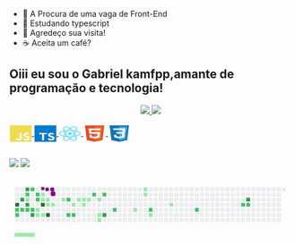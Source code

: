 - 👋 A Procura de uma vaga de Front-End 
- 👀 Estudando typescript
- 🌱 Agredeço sua visita!
- ☕ Aceita um café? 
## Oiii eu sou o Gabriel kamfpp,amante de  programação e tecnologia!
<div align="center">
  <a href="https://github.com/Gabrielkamfpp">
  <img height="180em" src="https://github-readme-stats.vercel.app/api?username=gabrielkamfpp&show_icons=true&theme=dracula&include_all_commits=false&count_private=false"/>
  <img height="180em" src="https://github-readme-stats.vercel.app/api/top-langs/?username=gabrielkamfpp&layout=compact&langs_count=7&theme=dracula"/>
</div>
<div style="display: inline_block"><br>
  <img align="center" alt="gabi-Js" height="30" width="40" src="https://raw.githubusercontent.com/devicons/devicon/master/icons/javascript/javascript-plain.svg">
  <img align="center" alt="gabi-Ts" height="30" width="40" src="https://raw.githubusercontent.com/devicons/devicon/master/icons/typescript/typescript-plain.svg">
  <img align="center" alt="gabi-React" height="30" width="40" src="https://raw.githubusercontent.com/devicons/devicon/master/icons/react/react-original.svg">
  <img align="center" alt="gabi-HTML" height="30" width="40" src="https://raw.githubusercontent.com/devicons/devicon/master/icons/html5/html5-original.svg">
  <img align="center" alt="gabi-CSS" height="30" width="40" src="https://raw.githubusercontent.com/devicons/devicon/master/icons/css3/css3-original.svg">
 
</div>
  
  ##
 
<div> 
  
  <a href = "mailto:gkamfpp@gmail.com"><img src="https://img.shields.io/badge/-Gmail-%23333?style=for-the-badge&logo=gmail&logoColor=white" target="_blank"></a>
  <a href="https://www.linkedin.com/in/gabriel-ferreira-007ab81ba/" target="_blank"><img src="https://img.shields.io/badge/-LinkedIn-%230077B5?style=for-the-badge&logo=linkedin&logoColor=white" target="_blank"></a>
  
 
 <svg viewBox="-16 -32 880 192" width="880" height="192" xmlns="http://www.w3.org/2000/svg"><desc>Generated with https://github.com/Platane/snk</desc><style>@keyframes c0{1.06%{fill:var(--c1)}1.08%,to{fill:var(--ce)}}@keyframes c1{92.52%{fill:var(--c4)}92.54%,to{fill:var(--ce)}}@keyframes c2{50.17%{fill:var(--c2)}50.19%,to{fill:var(--ce)}}@keyframes c3{50.52%{fill:var(--c2)}50.54%,to{fill:var(--ce)}}@keyframes c4{89.67%{fill:var(--c3)}89.69%,to{fill:var(--ce)}}@keyframes c5{49.81%{fill:var(--c2)}49.83%,to{fill:var(--ce)}}@keyframes c6{90.74%{fill:var(--c3)}90.76%,to{fill:var(--ce)}}@keyframes c7{44.83%{fill:var(--c2)}44.85%,to{fill:var(--ce)}}@keyframes c8{44.47%{fill:var(--c1)}44.49%,to{fill:var(--ce)}}@keyframes c9{88.96%{fill:var(--c3)}88.98%,to{fill:var(--ce)}}@keyframes ca{49.46%{fill:var(--c2)}49.48%,to{fill:var(--ce)}}@keyframes cb{46.97%{fill:var(--c2)}46.99%,to{fill:var(--ce)}}@keyframes cc{49.1%{fill:var(--c2)}49.12%,to{fill:var(--ce)}}@keyframes cd{87.89%{fill:var(--c3)}87.91%,to{fill:var(--ce)}}@keyframes ce{45.54%{fill:var(--c2)}45.56%,to{fill:var(--ce)}}@keyframes cf{45.9%{fill:var(--c2)}45.92%,to{fill:var(--ce)}}@keyframes cg{19.56%{fill:var(--c1)}19.58%,to{fill:var(--ce)}}@keyframes ch{19.92%{fill:var(--c1)}19.94%,to{fill:var(--ce)}}@keyframes ci{4.97%{fill:var(--c1)}4.99%,to{fill:var(--ce)}}@keyframes cj{6.75%{fill:var(--c1)}6.77%,to{fill:var(--ce)}}@keyframes ck{7.11%{fill:var(--c1)}7.13%,to{fill:var(--ce)}}@keyframes cl{94.3%{fill:var(--c4)}94.32%,to{fill:var(--ce)}}@keyframes cm{20.27%{fill:var(--c1)}20.29%,to{fill:var(--ce)}}@keyframes cn{5.33%{fill:var(--c1)}5.35%,to{fill:var(--ce)}}@keyframes co{7.46%{fill:var(--c1)}7.48%,to{fill:var(--ce)}}@keyframes cp{7.82%{fill:var(--c1)}7.84%,to{fill:var(--ce)}}@keyframes cq{95.36%{fill:var(--c4)}95.38%,to{fill:var(--ce)}}@keyframes cr{5.68%{fill:var(--c1)}5.7%,to{fill:var(--ce)}}@keyframes cs{8.18%{fill:var(--c1)}8.2%,to{fill:var(--ce)}}@keyframes ct{9.24%{fill:var(--c1)}9.26%,to{fill:var(--ce)}}@keyframes cu{56.57%{fill:var(--c2)}56.59%,to{fill:var(--ce)}}@keyframes cv{54.79%{fill:var(--c2)}54.81%,to{fill:var(--ce)}}@keyframes cw{16.72%{fill:var(--c1)}16.74%,to{fill:var(--ce)}}@keyframes cx{55.15%{fill:var(--c2)}55.17%,to{fill:var(--ce)}}@keyframes cy{11.02%{fill:var(--c1)}11.04%,to{fill:var(--ce)}}@keyframes cz{11.38%{fill:var(--c1)}11.4%,to{fill:var(--ce)}}@keyframes c10{16%{fill:var(--c1)}16.02%,to{fill:var(--ce)}}@keyframes c11{11.73%{fill:var(--c1)}11.75%,to{fill:var(--ce)}}@keyframes c12{58.71%{fill:var(--c2)}58.73%,to{fill:var(--ce)}}@keyframes c13{12.45%{fill:var(--c1)}12.47%,to{fill:var(--ce)}}@keyframes c14{13.51%{fill:var(--c1)}13.53%,to{fill:var(--ce)}}@keyframes c15{13.87%{fill:var(--c1)}13.89%,to{fill:var(--ce)}}@keyframes c16{59.42%{fill:var(--c2)}59.44%,to{fill:var(--ce)}}@keyframes c17{82.2%{fill:var(--c3)}82.22%,to{fill:var(--ce)}}@keyframes c18{61.2%{fill:var(--c2)}61.22%,to{fill:var(--ce)}}@keyframes c19{27.75%{fill:var(--c1)}27.77%,to{fill:var(--ce)}}@keyframes c1a{34.15%{fill:var(--c1)}34.17%,to{fill:var(--ce)}}@keyframes c1b{33.8%{fill:var(--c1)}33.82%,to{fill:var(--ce)}}@keyframes c1c{63.69%{fill:var(--c2)}63.71%,to{fill:var(--ce)}}@keyframes c1d{29.17%{fill:var(--c1)}29.19%,to{fill:var(--ce)}}@keyframes c1e{31.31%{fill:var(--c1)}31.33%,to{fill:var(--ce)}}@keyframes c1f{66.89%{fill:var(--c2)}66.91%,to{fill:var(--ce)}}@keyframes c1g{70.45%{fill:var(--c2)}70.47%,to{fill:var(--ce)}}@keyframes c1h{71.16%{fill:var(--c3)}71.18%,to{fill:var(--ce)}}@keyframes c1i{70.81%{fill:var(--c2)}70.83%,to{fill:var(--ce)}}@keyframes u0{1.06%{transform:scale(0,1)}1.08%,4.97%{transform:scale(.04,1)}4.99%,5.33%{transform:scale(.07,1)}5.35%,5.68%{transform:scale(.11,1)}5.7%,6.75%{transform:scale(.15,1)}6.77%,7.11%{transform:scale(.19,1)}7.13%,7.46%{transform:scale(.22,1)}7.48%,7.82%{transform:scale(.26,1)}7.84%,8.18%{transform:scale(.3,1)}8.2%,9.24%{transform:scale(.33,1)}11.02%,9.26%{transform:scale(.37,1)}11.04%,11.38%{transform:scale(.41,1)}11.4%,11.73%{transform:scale(.44,1)}11.75%,12.45%{transform:scale(.48,1)}12.47%,13.51%{transform:scale(.52,1)}13.53%,13.87%{transform:scale(.56,1)}13.89%,16%{transform:scale(.59,1)}16.02%,16.72%{transform:scale(.63,1)}16.74%,19.56%{transform:scale(.67,1)}19.58%,19.92%{transform:scale(.7,1)}19.94%,20.27%{transform:scale(.74,1)}20.29%,27.75%{transform:scale(.78,1)}27.77%,29.17%{transform:scale(.81,1)}29.19%,31.31%{transform:scale(.85,1)}31.33%,33.8%{transform:scale(.89,1)}33.82%,34.15%{transform:scale(.93,1)}34.17%,44.47%{transform:scale(.96,1)}44.49%,to{transform:scale(1,1)}}@keyframes u1{44.83%{transform:scale(0,1)}44.85%,45.54%{transform:scale(.05,1)}45.56%,45.9%{transform:scale(.11,1)}45.92%,46.97%{transform:scale(.16,1)}46.99%,49.1%{transform:scale(.21,1)}49.12%,49.46%{transform:scale(.26,1)}49.48%,49.81%{transform:scale(.32,1)}49.83%,50.17%{transform:scale(.37,1)}50.19%,50.52%{transform:scale(.42,1)}50.54%,54.79%{transform:scale(.47,1)}54.81%,55.15%{transform:scale(.53,1)}55.17%,56.57%{transform:scale(.58,1)}56.59%,58.71%{transform:scale(.63,1)}58.73%,59.42%{transform:scale(.68,1)}59.44%,61.2%{transform:scale(.74,1)}61.22%,63.69%{transform:scale(.79,1)}63.71%,66.89%{transform:scale(.84,1)}66.91%,70.45%{transform:scale(.89,1)}70.47%,70.81%{transform:scale(.95,1)}70.83%,to{transform:scale(1,1)}}@keyframes u2{71.16%{transform:scale(0,1)}71.18%,82.2%{transform:scale(.17,1)}82.22%,87.89%{transform:scale(.33,1)}87.91%,88.96%{transform:scale(.5,1)}88.98%,89.67%{transform:scale(.67,1)}89.69%,90.74%{transform:scale(.83,1)}90.76%,to{transform:scale(1,1)}}@keyframes u3{92.52%{transform:scale(0,1)}92.54%,94.3%{transform:scale(.33,1)}94.32%,95.36%{transform:scale(.67,1)}95.38%,to{transform:scale(1,1)}}@keyframes s0{0%,99.64%{transform:translate(0,-16px)}1.07%{transform:translate(0,32px)}1.42%{transform:translate(-16px,32px)}1.78%{transform:translate(-16px,16px)}2.49%,90.04%{transform:translate(16px,16px)}3.2%{transform:translate(16px,-16px)}4.63%{transform:translate(80px,-16px)}4.98%{transform:translate(80px,0)}5.69%{transform:translate(112px,0)}6.05%{transform:translate(112px,16px)}6.76%,97.15%{transform:translate(80px,16px)}7.12%{transform:translate(80px,32px)}7.47%{transform:translate(96px,32px)}18.51%,7.83%,94.66%{transform:translate(96px,48px)}8.9%{transform:translate(144px,48px)}9.61%{transform:translate(144px,16px)}10.68%{transform:translate(192px,16px)}11.03%{transform:translate(192px,32px)}12.46%{transform:translate(256px,32px)}13.88%{transform:translate(256px,96px)}14.23%{transform:translate(240px,96px)}15.3%{transform:translate(240px,48px)}18.86%{transform:translate(96px,64px)}19.57%,43.06%{transform:translate(64px,64px)}19.93%{transform:translate(64px,80px)}20.28%,95.73%{transform:translate(80px,80px)}20.64%{transform:translate(80px,64px)}25.27%,38.08%{transform:translate(288px,64px)}25.62%,37.72%{transform:translate(288px,48px)}27.4%{transform:translate(368px,48px)}27.76%{transform:translate(368px,64px)}28.47%{transform:translate(400px,64px)}28.83%{transform:translate(400px,80px)}30.6%{transform:translate(480px,80px)}32.03%{transform:translate(480px,16px)}33.81%{transform:translate(400px,16px)}34.16%{transform:translate(400px,0)}34.52%{transform:translate(384px,0)}35.23%{transform:translate(384px,32px)}37.01%{transform:translate(304px,32px)}37.37%{transform:translate(304px,48px)}43.42%{transform:translate(64px,48px)}43.77%{transform:translate(48px,48px)}44.13%,46.26%{transform:translate(48px,32px)}44.48%,89.32%{transform:translate(32px,32px)}44.84%,90.39%{transform:translate(32px,16px)}45.55%,47.69%,97.51%{transform:translate(64px,16px)}45.91%{transform:translate(64px,32px)}46.98%{transform:translate(48px,0)}47.33%{transform:translate(64px,0)}48.04%{transform:translate(48px,16px)}49.11%,87.54%{transform:translate(48px,64px)}50.18%{transform:translate(0,64px)}50.53%{transform:translate(0,80px)}51.25%,88.26%{transform:translate(32px,80px)}51.6%{transform:translate(32px,64px)}54.45%{transform:translate(160px,64px)}54.8%{transform:translate(160px,80px)}55.16%{transform:translate(176px,80px)}56.23%{transform:translate(176px,32px)}56.58%{transform:translate(160px,32px)}56.94%{transform:translate(160px,16px)}60.14%{transform:translate(304px,16px)}61.21%{transform:translate(304px,64px)}70.11%{transform:translate(704px,64px)}70.46%{transform:translate(704px,48px)}70.82%{transform:translate(720px,48px)}71.17%{transform:translate(720px,32px)}81.14%{transform:translate(272px,32px)}82.21%{transform:translate(272px,80px)}82.56%{transform:translate(256px,80px)}82.92%{transform:translate(256px,64px)}87.9%{transform:translate(48px,80px)}89.68%{transform:translate(16px,32px)}90.75%{transform:translate(32px,0)}91.46%{transform:translate(0,0)}92.53%{transform:translate(0,48px)}95.37%{transform:translate(96px,80px)}98.22%{transform:translate(64px,-16px)}}@keyframes s1{0%,3.56%,99.64%{transform:translate(16px,-16px)}.36%{transform:translate(0,-16px)}1.42%{transform:translate(0,32px)}1.78%{transform:translate(-16px,32px)}2.14%{transform:translate(-16px,16px)}2.85%,90.39%{transform:translate(16px,16px)}4.98%{transform:translate(80px,-16px)}5.34%{transform:translate(80px,0)}6.05%{transform:translate(112px,0)}6.41%{transform:translate(112px,16px)}7.12%,97.51%{transform:translate(80px,16px)}7.47%{transform:translate(80px,32px)}7.83%{transform:translate(96px,32px)}18.86%,8.19%,95.02%{transform:translate(96px,48px)}9.25%{transform:translate(144px,48px)}9.96%{transform:translate(144px,16px)}11.03%{transform:translate(192px,16px)}11.39%{transform:translate(192px,32px)}12.81%{transform:translate(256px,32px)}14.23%{transform:translate(256px,96px)}14.59%{transform:translate(240px,96px)}15.66%{transform:translate(240px,48px)}19.22%{transform:translate(96px,64px)}19.93%,43.42%{transform:translate(64px,64px)}20.28%{transform:translate(64px,80px)}20.64%,96.09%{transform:translate(80px,80px)}21%{transform:translate(80px,64px)}25.62%,38.43%{transform:translate(288px,64px)}25.98%,38.08%{transform:translate(288px,48px)}27.76%{transform:translate(368px,48px)}28.11%{transform:translate(368px,64px)}28.83%{transform:translate(400px,64px)}29.18%{transform:translate(400px,80px)}30.96%{transform:translate(480px,80px)}32.38%{transform:translate(480px,16px)}34.16%{transform:translate(400px,16px)}34.52%{transform:translate(400px,0)}34.88%{transform:translate(384px,0)}35.59%{transform:translate(384px,32px)}37.37%{transform:translate(304px,32px)}37.72%{transform:translate(304px,48px)}43.77%{transform:translate(64px,48px)}44.13%{transform:translate(48px,48px)}44.48%,46.62%{transform:translate(48px,32px)}44.84%,89.68%{transform:translate(32px,32px)}45.2%,90.75%{transform:translate(32px,16px)}45.91%,48.04%,97.86%{transform:translate(64px,16px)}46.26%{transform:translate(64px,32px)}47.33%{transform:translate(48px,0)}47.69%{transform:translate(64px,0)}48.4%{transform:translate(48px,16px)}49.47%,87.9%{transform:translate(48px,64px)}50.53%{transform:translate(0,64px)}50.89%{transform:translate(0,80px)}51.6%,88.61%{transform:translate(32px,80px)}51.96%{transform:translate(32px,64px)}54.8%{transform:translate(160px,64px)}55.16%{transform:translate(160px,80px)}55.52%{transform:translate(176px,80px)}56.58%{transform:translate(176px,32px)}56.94%{transform:translate(160px,32px)}57.3%{transform:translate(160px,16px)}60.5%{transform:translate(304px,16px)}61.57%{transform:translate(304px,64px)}70.46%{transform:translate(704px,64px)}70.82%{transform:translate(704px,48px)}71.17%{transform:translate(720px,48px)}71.53%{transform:translate(720px,32px)}81.49%{transform:translate(272px,32px)}82.56%{transform:translate(272px,80px)}82.92%{transform:translate(256px,80px)}83.27%{transform:translate(256px,64px)}88.26%{transform:translate(48px,80px)}90.04%{transform:translate(16px,32px)}91.1%{transform:translate(32px,0)}91.81%{transform:translate(0,0)}92.88%{transform:translate(0,48px)}95.73%{transform:translate(96px,80px)}98.58%{transform:translate(64px,-16px)}}@keyframes s2{0%,99.64%{transform:translate(32px,-16px)}.71%{transform:translate(0,-16px)}1.78%{transform:translate(0,32px)}2.14%{transform:translate(-16px,32px)}2.49%{transform:translate(-16px,16px)}3.2%,90.75%{transform:translate(16px,16px)}3.91%{transform:translate(16px,-16px)}5.34%{transform:translate(80px,-16px)}5.69%{transform:translate(80px,0)}6.41%{transform:translate(112px,0)}6.76%{transform:translate(112px,16px)}7.47%,97.86%{transform:translate(80px,16px)}7.83%{transform:translate(80px,32px)}8.19%{transform:translate(96px,32px)}19.22%,8.54%,95.37%{transform:translate(96px,48px)}9.61%{transform:translate(144px,48px)}10.32%{transform:translate(144px,16px)}11.39%{transform:translate(192px,16px)}11.74%{transform:translate(192px,32px)}13.17%{transform:translate(256px,32px)}14.59%{transform:translate(256px,96px)}14.95%{transform:translate(240px,96px)}16.01%{transform:translate(240px,48px)}19.57%{transform:translate(96px,64px)}20.28%,43.77%{transform:translate(64px,64px)}20.64%{transform:translate(64px,80px)}21%,96.44%{transform:translate(80px,80px)}21.35%{transform:translate(80px,64px)}25.98%,38.79%{transform:translate(288px,64px)}26.33%,38.43%{transform:translate(288px,48px)}28.11%{transform:translate(368px,48px)}28.47%{transform:translate(368px,64px)}29.18%{transform:translate(400px,64px)}29.54%{transform:translate(400px,80px)}31.32%{transform:translate(480px,80px)}32.74%{transform:translate(480px,16px)}34.52%{transform:translate(400px,16px)}34.88%{transform:translate(400px,0)}35.23%{transform:translate(384px,0)}35.94%{transform:translate(384px,32px)}37.72%{transform:translate(304px,32px)}38.08%{transform:translate(304px,48px)}44.13%{transform:translate(64px,48px)}44.48%{transform:translate(48px,48px)}44.84%,46.98%{transform:translate(48px,32px)}45.2%,90.04%{transform:translate(32px,32px)}45.55%,91.1%{transform:translate(32px,16px)}46.26%,48.4%,98.22%{transform:translate(64px,16px)}46.62%{transform:translate(64px,32px)}47.69%{transform:translate(48px,0)}48.04%{transform:translate(64px,0)}48.75%{transform:translate(48px,16px)}49.82%,88.26%{transform:translate(48px,64px)}50.89%{transform:translate(0,64px)}51.25%{transform:translate(0,80px)}51.96%,88.97%{transform:translate(32px,80px)}52.31%{transform:translate(32px,64px)}55.16%{transform:translate(160px,64px)}55.52%{transform:translate(160px,80px)}55.87%{transform:translate(176px,80px)}56.94%{transform:translate(176px,32px)}57.3%{transform:translate(160px,32px)}57.65%{transform:translate(160px,16px)}60.85%{transform:translate(304px,16px)}61.92%{transform:translate(304px,64px)}70.82%{transform:translate(704px,64px)}71.17%{transform:translate(704px,48px)}71.53%{transform:translate(720px,48px)}71.89%{transform:translate(720px,32px)}81.85%{transform:translate(272px,32px)}82.92%{transform:translate(272px,80px)}83.27%{transform:translate(256px,80px)}83.63%{transform:translate(256px,64px)}88.61%{transform:translate(48px,80px)}90.39%{transform:translate(16px,32px)}91.46%{transform:translate(32px,0)}92.17%{transform:translate(0,0)}93.24%{transform:translate(0,48px)}96.09%{transform:translate(96px,80px)}98.93%{transform:translate(64px,-16px)}}@keyframes s3{0%,99.64%{transform:translate(48px,-16px)}1.07%{transform:translate(0,-16px)}2.14%{transform:translate(0,32px)}2.49%{transform:translate(-16px,32px)}2.85%{transform:translate(-16px,16px)}3.56%,91.1%{transform:translate(16px,16px)}4.27%{transform:translate(16px,-16px)}5.69%{transform:translate(80px,-16px)}6.05%{transform:translate(80px,0)}6.76%{transform:translate(112px,0)}7.12%{transform:translate(112px,16px)}7.83%,98.22%{transform:translate(80px,16px)}8.19%{transform:translate(80px,32px)}8.54%{transform:translate(96px,32px)}19.57%,8.9%,95.73%{transform:translate(96px,48px)}9.96%{transform:translate(144px,48px)}10.68%{transform:translate(144px,16px)}11.74%{transform:translate(192px,16px)}12.1%{transform:translate(192px,32px)}13.52%{transform:translate(256px,32px)}14.95%{transform:translate(256px,96px)}15.3%{transform:translate(240px,96px)}16.37%{transform:translate(240px,48px)}19.93%{transform:translate(96px,64px)}20.64%,44.13%{transform:translate(64px,64px)}21%{transform:translate(64px,80px)}21.35%,96.8%{transform:translate(80px,80px)}21.71%{transform:translate(80px,64px)}26.33%,39.15%{transform:translate(288px,64px)}26.69%,38.79%{transform:translate(288px,48px)}28.47%{transform:translate(368px,48px)}28.83%{transform:translate(368px,64px)}29.54%{transform:translate(400px,64px)}29.89%{transform:translate(400px,80px)}31.67%{transform:translate(480px,80px)}33.1%{transform:translate(480px,16px)}34.88%{transform:translate(400px,16px)}35.23%{transform:translate(400px,0)}35.59%{transform:translate(384px,0)}36.3%{transform:translate(384px,32px)}38.08%{transform:translate(304px,32px)}38.43%{transform:translate(304px,48px)}44.48%{transform:translate(64px,48px)}44.84%{transform:translate(48px,48px)}45.2%,47.33%{transform:translate(48px,32px)}45.55%,90.39%{transform:translate(32px,32px)}45.91%,91.46%{transform:translate(32px,16px)}46.62%,48.75%,98.58%{transform:translate(64px,16px)}46.98%{transform:translate(64px,32px)}48.04%{transform:translate(48px,0)}48.4%{transform:translate(64px,0)}49.11%{transform:translate(48px,16px)}50.18%,88.61%{transform:translate(48px,64px)}51.25%{transform:translate(0,64px)}51.6%{transform:translate(0,80px)}52.31%,89.32%{transform:translate(32px,80px)}52.67%{transform:translate(32px,64px)}55.52%{transform:translate(160px,64px)}55.87%{transform:translate(160px,80px)}56.23%{transform:translate(176px,80px)}57.3%{transform:translate(176px,32px)}57.65%{transform:translate(160px,32px)}58.01%{transform:translate(160px,16px)}61.21%{transform:translate(304px,16px)}62.28%{transform:translate(304px,64px)}71.17%{transform:translate(704px,64px)}71.53%{transform:translate(704px,48px)}71.89%{transform:translate(720px,48px)}72.24%{transform:translate(720px,32px)}82.21%{transform:translate(272px,32px)}83.27%{transform:translate(272px,80px)}83.63%{transform:translate(256px,80px)}83.99%{transform:translate(256px,64px)}88.97%{transform:translate(48px,80px)}90.75%{transform:translate(16px,32px)}91.81%{transform:translate(32px,0)}92.53%{transform:translate(0,0)}93.59%{transform:translate(0,48px)}96.44%{transform:translate(96px,80px)}99.29%{transform:translate(64px,-16px)}}:root{--cb:#1b1f230a;--cs:purple;--ce:#ebedf0;--c0:#ebedf0;--c1:#9be9a8;--c2:#40c463;--c3:#30a14e;--c4:#216e39}@media (prefers-color-scheme:dark){:root{--cb:#1b1f230a;--cs:purple;--ce:#161b22;--c1:#01311f;--c2:#034525;--c3:#0f6d31;--c4:#00c647}}.c{shape-rendering:geometricPrecision;fill:var(--ce);stroke-width:1px;stroke:var(--cb);animation:none 28100ms linear infinite}.c.c0{fill:var(--c1);animation-name:c0}.c.c1{fill:var(--c4);animation-name:c1}.c.c2,.c.c3{fill:var(--c2);animation-name:c2}.c.c3{animation-name:c3}.c.c4{fill:var(--c3);animation-name:c4}.c.c5{fill:var(--c2);animation-name:c5}.c.c6{fill:var(--c3);animation-name:c6}.c.c7{fill:var(--c2);animation-name:c7}.c.c8{fill:var(--c1);animation-name:c8}.c.c9{fill:var(--c3);animation-name:c9}.c.ca,.c.cb,.c.cc{fill:var(--c2);animation-name:ca}.c.cb,.c.cc{animation-name:cb}.c.cc{animation-name:cc}.c.cd{fill:var(--c3);animation-name:cd}.c.ce,.c.cf{fill:var(--c2);animation-name:ce}.c.cf{animation-name:cf}.c.cg,.c.ch{fill:var(--c1);animation-name:cg}.c.ch{animation-name:ch}.c.ci,.c.cj,.c.ck{fill:var(--c1);animation-name:ci}.c.cj,.c.ck{animation-name:cj}.c.ck{animation-name:ck}.c.cl{fill:var(--c4);animation-name:cl}.c.cm{fill:var(--c1);animation-name:cm}.c.cn,.c.co,.c.cp{fill:var(--c1);animation-name:cn}.c.co,.c.cp{animation-name:co}.c.cp{animation-name:cp}.c.cq{fill:var(--c4);animation-name:cq}.c.cr,.c.cs,.c.ct{fill:var(--c1);animation-name:cr}.c.cs,.c.ct{animation-name:cs}.c.ct{animation-name:ct}.c.cu,.c.cv{fill:var(--c2);animation-name:cu}.c.cv{animation-name:cv}.c.cw{fill:var(--c1);animation-name:cw}.c.cx{fill:var(--c2);animation-name:cx}.c.cy{fill:var(--c1);animation-name:cy}.c.c10,.c.c11,.c.cz{fill:var(--c1);animation-name:cz}.c.c10,.c.c11{animation-name:c10}.c.c11{animation-name:c11}.c.c12{fill:var(--c2);animation-name:c12}.c.c13,.c.c14,.c.c15{fill:var(--c1);animation-name:c13}.c.c14,.c.c15{animation-name:c14}.c.c15{animation-name:c15}.c.c16{fill:var(--c2);animation-name:c16}.c.c17{fill:var(--c3);animation-name:c17}.c.c18{fill:var(--c2);animation-name:c18}.c.c19,.c.c1a,.c.c1b{fill:var(--c1);animation-name:c19}.c.c1a,.c.c1b{animation-name:c1a}.c.c1b{animation-name:c1b}.c.c1c{fill:var(--c2);animation-name:c1c}.c.c1d,.c.c1e{fill:var(--c1);animation-name:c1d}.c.c1e{animation-name:c1e}.c.c1f,.c.c1g{fill:var(--c2);animation-name:c1f}.c.c1g{animation-name:c1g}.c.c1h{fill:var(--c3);animation-name:c1h}.c.c1i{fill:var(--c2);animation-name:c1i}.s,.u{animation:none linear 28100ms infinite}.u,.u.u0{transform-origin:0 0}.u{transform:scale(0,1)}.u.u0{fill:var(--c1);animation-name:u0}.u.u1{fill:var(--c2);animation-name:u1;transform-origin:416.3px 0}.u.u2{fill:var(--c3);animation-name:u2;transform-origin:709.2px 0}.u.u3{fill:var(--c4);animation-name:u3;transform-origin:801.7px 0}.s{shape-rendering:geometricPrecision;fill:var(--cs)}.s.s0{transform:translate(0,-16px);animation-name:s0}.s.s1{transform:translate(16px,-16px);animation-name:s1}.s.s2{transform:translate(32px,-16px);animation-name:s2}.s.s3{transform:translate(48px,-16px);animation-name:s3}</style><rect class="c" x="2" y="2" rx="2" ry="2" width="12" height="12"/><rect class="c" x="2" y="18" rx="2" ry="2" width="12" height="12"/><rect class="c c0" x="2" y="34" rx="2" ry="2" width="12" height="12"/><rect class="c c1" x="2" y="50" rx="2" ry="2" width="12" height="12"/><rect class="c c2" x="2" y="66" rx="2" ry="2" width="12" height="12"/><rect class="c c3" x="2" y="82" rx="2" ry="2" width="12" height="12"/><rect class="c" x="2" y="98" rx="2" ry="2" width="12" height="12"/><rect class="c" x="18" y="2" rx="2" ry="2" width="12" height="12"/><rect class="c" x="18" y="18" rx="2" ry="2" width="12" height="12"/><rect class="c c4" x="18" y="34" rx="2" ry="2" width="12" height="12"/><rect class="c" x="18" y="50" rx="2" ry="2" width="12" height="12"/><rect class="c c5" x="18" y="66" rx="2" ry="2" width="12" height="12"/><rect class="c" x="18" y="82" rx="2" ry="2" width="12" height="12"/><rect class="c" x="18" y="98" rx="2" ry="2" width="12" height="12"/><rect class="c c6" x="34" y="2" rx="2" ry="2" width="12" height="12"/><rect class="c c7" x="34" y="18" rx="2" ry="2" width="12" height="12"/><rect class="c c8" x="34" y="34" rx="2" ry="2" width="12" height="12"/><rect class="c c9" x="34" y="50" rx="2" ry="2" width="12" height="12"/><rect class="c ca" x="34" y="66" rx="2" ry="2" width="12" height="12"/><rect class="c" x="34" y="82" rx="2" ry="2" width="12" height="12"/><rect class="c" x="34" y="98" rx="2" ry="2" width="12" height="12"/><rect class="c cb" x="50" y="2" rx="2" ry="2" width="12" height="12"/><rect class="c" x="50" y="18" rx="2" ry="2" width="12" height="12"/><rect class="c" x="50" y="34" rx="2" ry="2" width="12" height="12"/><rect class="c" x="50" y="50" rx="2" ry="2" width="12" height="12"/><rect class="c cc" x="50" y="66" rx="2" ry="2" width="12" height="12"/><rect class="c cd" x="50" y="82" rx="2" ry="2" width="12" height="12"/><rect class="c" x="50" y="98" rx="2" ry="2" width="12" height="12"/><rect class="c" x="66" y="2" rx="2" ry="2" width="12" height="12"/><rect class="c ce" x="66" y="18" rx="2" ry="2" width="12" height="12"/><rect class="c cf" x="66" y="34" rx="2" ry="2" width="12" height="12"/><rect class="c" x="66" y="50" rx="2" ry="2" width="12" height="12"/><rect class="c cg" x="66" y="66" rx="2" ry="2" width="12" height="12"/><rect class="c ch" x="66" y="82" rx="2" ry="2" width="12" height="12"/><rect class="c" x="66" y="98" rx="2" ry="2" width="12" height="12"/><rect class="c ci" x="82" y="2" rx="2" ry="2" width="12" height="12"/><rect class="c cj" x="82" y="18" rx="2" ry="2" width="12" height="12"/><rect class="c ck" x="82" y="34" rx="2" ry="2" width="12" height="12"/><rect class="c cl" x="82" y="50" rx="2" ry="2" width="12" height="12"/><rect class="c" x="82" y="66" rx="2" ry="2" width="12" height="12"/><rect class="c cm" x="82" y="82" rx="2" ry="2" width="12" height="12"/><rect class="c" x="82" y="98" rx="2" ry="2" width="12" height="12"/><rect class="c cn" x="98" y="2" rx="2" ry="2" width="12" height="12"/><rect class="c" x="98" y="18" rx="2" ry="2" width="12" height="12"/><rect class="c co" x="98" y="34" rx="2" ry="2" width="12" height="12"/><rect class="c cp" x="98" y="50" rx="2" ry="2" width="12" height="12"/><rect class="c" x="98" y="66" rx="2" ry="2" width="12" height="12"/><rect class="c cq" x="98" y="82" rx="2" ry="2" width="12" height="12"/><rect class="c" x="98" y="98" rx="2" ry="2" width="12" height="12"/><rect class="c cr" x="114" y="2" rx="2" ry="2" width="12" height="12"/><rect class="c" x="114" y="18" rx="2" ry="2" width="12" height="12"/><rect class="c" x="114" y="34" rx="2" ry="2" width="12" height="12"/><rect class="c cs" x="114" y="50" rx="2" ry="2" width="12" height="12"/><rect class="c" x="114" y="66" rx="2" ry="2" width="12" height="12"/><rect class="c" x="114" y="82" rx="2" ry="2" width="12" height="12"/><rect class="c" x="114" y="98" rx="2" ry="2" width="12" height="12"/><rect class="c" x="130" y="2" rx="2" ry="2" width="12" height="12"/><rect class="c" x="130" y="18" rx="2" ry="2" width="12" height="12"/><rect class="c" x="130" y="34" rx="2" ry="2" width="12" height="12"/><rect class="c" x="130" y="50" rx="2" ry="2" width="12" height="12"/><rect class="c" x="130" y="66" rx="2" ry="2" width="12" height="12"/><rect class="c" x="130" y="82" rx="2" ry="2" width="12" height="12"/><rect class="c" x="130" y="98" rx="2" ry="2" width="12" height="12"/><rect class="c" x="146" y="2" rx="2" ry="2" width="12" height="12"/><rect class="c" x="146" y="18" rx="2" ry="2" width="12" height="12"/><rect class="c ct" x="146" y="34" rx="2" ry="2" width="12" height="12"/><rect class="c" x="146" y="50" rx="2" ry="2" width="12" height="12"/><rect class="c" x="146" y="66" rx="2" ry="2" width="12" height="12"/><rect class="c" x="146" y="82" rx="2" ry="2" width="12" height="12"/><rect class="c" x="146" y="98" rx="2" ry="2" width="12" height="12"/><rect class="c" x="162" y="2" rx="2" ry="2" width="12" height="12"/><rect class="c" x="162" y="18" rx="2" ry="2" width="12" height="12"/><rect class="c cu" x="162" y="34" rx="2" ry="2" width="12" height="12"/><rect class="c" x="162" y="50" rx="2" ry="2" width="12" height="12"/><rect class="c" x="162" y="66" rx="2" ry="2" width="12" height="12"/><rect class="c cv" x="162" y="82" rx="2" ry="2" width="12" height="12"/><rect class="c" x="162" y="98" rx="2" ry="2" width="12" height="12"/><rect class="c" x="178" y="2" rx="2" ry="2" width="12" height="12"/><rect class="c" x="178" y="18" rx="2" ry="2" width="12" height="12"/><rect class="c" x="178" y="34" rx="2" ry="2" width="12" height="12"/><rect class="c cw" x="178" y="50" rx="2" ry="2" width="12" height="12"/><rect class="c" x="178" y="66" rx="2" ry="2" width="12" height="12"/><rect class="c cx" x="178" y="82" rx="2" ry="2" width="12" height="12"/><rect class="c" x="178" y="98" rx="2" ry="2" width="12" height="12"/><rect class="c" x="194" y="2" rx="2" ry="2" width="12" height="12"/><rect class="c" x="194" y="18" rx="2" ry="2" width="12" height="12"/><rect class="c cy" x="194" y="34" rx="2" ry="2" width="12" height="12"/><rect class="c" x="194" y="50" rx="2" ry="2" width="12" height="12"/><rect class="c" x="194" y="66" rx="2" ry="2" width="12" height="12"/><rect class="c" x="194" y="82" rx="2" ry="2" width="12" height="12"/><rect class="c" x="194" y="98" rx="2" ry="2" width="12" height="12"/><rect class="c" x="210" y="2" rx="2" ry="2" width="12" height="12"/><rect class="c" x="210" y="18" rx="2" ry="2" width="12" height="12"/><rect class="c cz" x="210" y="34" rx="2" ry="2" width="12" height="12"/><rect class="c c10" x="210" y="50" rx="2" ry="2" width="12" height="12"/><rect class="c" x="210" y="66" rx="2" ry="2" width="12" height="12"/><rect class="c" x="210" y="82" rx="2" ry="2" width="12" height="12"/><rect class="c" x="210" y="98" rx="2" ry="2" width="12" height="12"/><rect class="c" x="226" y="2" rx="2" ry="2" width="12" height="12"/><rect class="c" x="226" y="18" rx="2" ry="2" width="12" height="12"/><rect class="c c11" x="226" y="34" rx="2" ry="2" width="12" height="12"/><rect class="c" x="226" y="50" rx="2" ry="2" width="12" height="12"/><rect class="c" x="226" y="66" rx="2" ry="2" width="12" height="12"/><rect class="c" x="226" y="82" rx="2" ry="2" width="12" height="12"/><rect class="c" x="226" y="98" rx="2" ry="2" width="12" height="12"/><rect class="c" x="242" y="2" rx="2" ry="2" width="12" height="12"/><rect class="c c12" x="242" y="18" rx="2" ry="2" width="12" height="12"/><rect class="c" x="242" y="34" rx="2" ry="2" width="12" height="12"/><rect class="c" x="242" y="50" rx="2" ry="2" width="12" height="12"/><rect class="c" x="242" y="66" rx="2" ry="2" width="12" height="12"/><rect class="c" x="242" y="82" rx="2" ry="2" width="12" height="12"/><rect class="c" x="242" y="98" rx="2" ry="2" width="12" height="12"/><rect class="c" x="258" y="2" rx="2" ry="2" width="12" height="12"/><rect class="c" x="258" y="18" rx="2" ry="2" width="12" height="12"/><rect class="c c13" x="258" y="34" rx="2" ry="2" width="12" height="12"/><rect class="c" x="258" y="50" rx="2" ry="2" width="12" height="12"/><rect class="c" x="258" y="66" rx="2" ry="2" width="12" height="12"/><rect class="c c14" x="258" y="82" rx="2" ry="2" width="12" height="12"/><rect class="c c15" x="258" y="98" rx="2" ry="2" width="12" height="12"/><rect class="c" x="274" y="2" rx="2" ry="2" width="12" height="12"/><rect class="c c16" x="274" y="18" rx="2" ry="2" width="12" height="12"/><rect class="c" x="274" y="34" rx="2" ry="2" width="12" height="12"/><rect class="c" x="274" y="50" rx="2" ry="2" width="12" height="12"/><rect class="c" x="274" y="66" rx="2" ry="2" width="12" height="12"/><rect class="c c17" x="274" y="82" rx="2" ry="2" width="12" height="12"/><rect class="c" x="274" y="98" rx="2" ry="2" width="12" height="12"/><rect class="c" x="290" y="2" rx="2" ry="2" width="12" height="12"/><rect class="c" x="290" y="18" rx="2" ry="2" width="12" height="12"/><rect class="c" x="290" y="34" rx="2" ry="2" width="12" height="12"/><rect class="c" x="290" y="50" rx="2" ry="2" width="12" height="12"/><rect class="c" x="290" y="66" rx="2" ry="2" width="12" height="12"/><rect class="c" x="290" y="82" rx="2" ry="2" width="12" height="12"/><rect class="c" x="290" y="98" rx="2" ry="2" width="12" height="12"/><rect class="c" x="306" y="2" rx="2" ry="2" width="12" height="12"/><rect class="c" x="306" y="18" rx="2" ry="2" width="12" height="12"/><rect class="c" x="306" y="34" rx="2" ry="2" width="12" height="12"/><rect class="c" x="306" y="50" rx="2" ry="2" width="12" height="12"/><rect class="c c18" x="306" y="66" rx="2" ry="2" width="12" height="12"/><rect class="c" x="306" y="82" rx="2" ry="2" width="12" height="12"/><rect class="c" x="306" y="98" rx="2" ry="2" width="12" height="12"/><rect class="c" x="322" y="2" rx="2" ry="2" width="12" height="12"/><rect class="c" x="322" y="18" rx="2" ry="2" width="12" height="12"/><rect class="c" x="322" y="34" rx="2" ry="2" width="12" height="12"/><rect class="c" x="322" y="50" rx="2" ry="2" width="12" height="12"/><rect class="c" x="322" y="66" rx="2" ry="2" width="12" height="12"/><rect class="c" x="322" y="82" rx="2" ry="2" width="12" height="12"/><rect class="c" x="322" y="98" rx="2" ry="2" width="12" height="12"/><rect class="c" x="338" y="2" rx="2" ry="2" width="12" height="12"/><rect class="c" x="338" y="18" rx="2" ry="2" width="12" height="12"/><rect class="c" x="338" y="34" rx="2" ry="2" width="12" height="12"/><rect class="c" x="338" y="50" rx="2" ry="2" width="12" height="12"/><rect class="c" x="338" y="66" rx="2" ry="2" width="12" height="12"/><rect class="c" x="338" y="82" rx="2" ry="2" width="12" height="12"/><rect class="c" x="338" y="98" rx="2" ry="2" width="12" height="12"/><rect class="c" x="354" y="2" rx="2" ry="2" width="12" height="12"/><rect class="c" x="354" y="18" rx="2" ry="2" width="12" height="12"/><rect class="c" x="354" y="34" rx="2" ry="2" width="12" height="12"/><rect class="c" x="354" y="50" rx="2" ry="2" width="12" height="12"/><rect class="c" x="354" y="66" rx="2" ry="2" width="12" height="12"/><rect class="c" x="354" y="82" rx="2" ry="2" width="12" height="12"/><rect class="c" x="354" y="98" rx="2" ry="2" width="12" height="12"/><rect class="c" x="370" y="2" rx="2" ry="2" width="12" height="12"/><rect class="c" x="370" y="18" rx="2" ry="2" width="12" height="12"/><rect class="c" x="370" y="34" rx="2" ry="2" width="12" height="12"/><rect class="c" x="370" y="50" rx="2" ry="2" width="12" height="12"/><rect class="c c19" x="370" y="66" rx="2" ry="2" width="12" height="12"/><rect class="c" x="370" y="82" rx="2" ry="2" width="12" height="12"/><rect class="c" x="370" y="98" rx="2" ry="2" width="12" height="12"/><rect class="c" x="386" y="2" rx="2" ry="2" width="12" height="12"/><rect class="c" x="386" y="18" rx="2" ry="2" width="12" height="12"/><rect class="c" x="386" y="34" rx="2" ry="2" width="12" height="12"/><rect class="c" x="386" y="50" rx="2" ry="2" width="12" height="12"/><rect class="c" x="386" y="66" rx="2" ry="2" width="12" height="12"/><rect class="c" x="386" y="82" rx="2" ry="2" width="12" height="12"/><rect class="c" x="386" y="98" rx="2" ry="2" width="12" height="12"/><rect class="c c1a" x="402" y="2" rx="2" ry="2" width="12" height="12"/><rect class="c c1b" x="402" y="18" rx="2" ry="2" width="12" height="12"/><rect class="c" x="402" y="34" rx="2" ry="2" width="12" height="12"/><rect class="c" x="402" y="50" rx="2" ry="2" width="12" height="12"/><rect class="c" x="402" y="66" rx="2" ry="2" width="12" height="12"/><rect class="c" x="402" y="82" rx="2" ry="2" width="12" height="12"/><rect class="c" x="402" y="98" rx="2" ry="2" width="12" height="12"/><rect class="c" x="418" y="2" rx="2" ry="2" width="12" height="12"/><rect class="c" x="418" y="18" rx="2" ry="2" width="12" height="12"/><rect class="c" x="418" y="34" rx="2" ry="2" width="12" height="12"/><rect class="c" x="418" y="50" rx="2" ry="2" width="12" height="12"/><rect class="c c1c" x="418" y="66" rx="2" ry="2" width="12" height="12"/><rect class="c c1d" x="418" y="82" rx="2" ry="2" width="12" height="12"/><rect class="c" x="418" y="98" rx="2" ry="2" width="12" height="12"/><rect class="c" x="434" y="2" rx="2" ry="2" width="12" height="12"/><rect class="c" x="434" y="18" rx="2" ry="2" width="12" height="12"/><rect class="c" x="434" y="34" rx="2" ry="2" width="12" height="12"/><rect class="c" x="434" y="50" rx="2" ry="2" width="12" height="12"/><rect class="c" x="434" y="66" rx="2" ry="2" width="12" height="12"/><rect class="c" x="434" y="82" rx="2" ry="2" width="12" height="12"/><rect class="c" x="434" y="98" rx="2" ry="2" width="12" height="12"/><rect class="c" x="450" y="2" rx="2" ry="2" width="12" height="12"/><rect class="c" x="450" y="18" rx="2" ry="2" width="12" height="12"/><rect class="c" x="450" y="34" rx="2" ry="2" width="12" height="12"/><rect class="c" x="450" y="50" rx="2" ry="2" width="12" height="12"/><rect class="c" x="450" y="66" rx="2" ry="2" width="12" height="12"/><rect class="c" x="450" y="82" rx="2" ry="2" width="12" height="12"/><rect class="c" x="450" y="98" rx="2" ry="2" width="12" height="12"/><rect class="c" x="466" y="2" rx="2" ry="2" width="12" height="12"/><rect class="c" x="466" y="18" rx="2" ry="2" width="12" height="12"/><rect class="c" x="466" y="34" rx="2" ry="2" width="12" height="12"/><rect class="c" x="466" y="50" rx="2" ry="2" width="12" height="12"/><rect class="c" x="466" y="66" rx="2" ry="2" width="12" height="12"/><rect class="c" x="466" y="82" rx="2" ry="2" width="12" height="12"/><rect class="c" x="466" y="98" rx="2" ry="2" width="12" height="12"/><rect class="c" x="482" y="2" rx="2" ry="2" width="12" height="12"/><rect class="c" x="482" y="18" rx="2" ry="2" width="12" height="12"/><rect class="c" x="482" y="34" rx="2" ry="2" width="12" height="12"/><rect class="c c1e" x="482" y="50" rx="2" ry="2" width="12" height="12"/><rect class="c" x="482" y="66" rx="2" ry="2" width="12" height="12"/><rect class="c" x="482" y="82" rx="2" ry="2" width="12" height="12"/><rect class="c" x="482" y="98" rx="2" ry="2" width="12" height="12"/><rect class="c" x="498" y="2" rx="2" ry="2" width="12" height="12"/><rect class="c" x="498" y="18" rx="2" ry="2" width="12" height="12"/><rect class="c" x="498" y="34" rx="2" ry="2" width="12" height="12"/><rect class="c" x="498" y="50" rx="2" ry="2" width="12" height="12"/><rect class="c" x="498" y="66" rx="2" ry="2" width="12" height="12"/><rect class="c" x="498" y="82" rx="2" ry="2" width="12" height="12"/><rect class="c" x="498" y="98" rx="2" ry="2" width="12" height="12"/><rect class="c" x="514" y="2" rx="2" ry="2" width="12" height="12"/><rect class="c" x="514" y="18" rx="2" ry="2" width="12" height="12"/><rect class="c" x="514" y="34" rx="2" ry="2" width="12" height="12"/><rect class="c" x="514" y="50" rx="2" ry="2" width="12" height="12"/><rect class="c" x="514" y="66" rx="2" ry="2" width="12" height="12"/><rect class="c" x="514" y="82" rx="2" ry="2" width="12" height="12"/><rect class="c" x="514" y="98" rx="2" ry="2" width="12" height="12"/><rect class="c" x="530" y="2" rx="2" ry="2" width="12" height="12"/><rect class="c" x="530" y="18" rx="2" ry="2" width="12" height="12"/><rect class="c" x="530" y="34" rx="2" ry="2" width="12" height="12"/><rect class="c" x="530" y="50" rx="2" ry="2" width="12" height="12"/><rect class="c" x="530" y="66" rx="2" ry="2" width="12" height="12"/><rect class="c" x="530" y="82" rx="2" ry="2" width="12" height="12"/><rect class="c" x="530" y="98" rx="2" ry="2" width="12" height="12"/><rect class="c" x="546" y="2" rx="2" ry="2" width="12" height="12"/><rect class="c" x="546" y="18" rx="2" ry="2" width="12" height="12"/><rect class="c" x="546" y="34" rx="2" ry="2" width="12" height="12"/><rect class="c" x="546" y="50" rx="2" ry="2" width="12" height="12"/><rect class="c" x="546" y="66" rx="2" ry="2" width="12" height="12"/><rect class="c" x="546" y="82" rx="2" ry="2" width="12" height="12"/><rect class="c" x="546" y="98" rx="2" ry="2" width="12" height="12"/><rect class="c" x="562" y="2" rx="2" ry="2" width="12" height="12"/><rect class="c" x="562" y="18" rx="2" ry="2" width="12" height="12"/><rect class="c" x="562" y="34" rx="2" ry="2" width="12" height="12"/><rect class="c" x="562" y="50" rx="2" ry="2" width="12" height="12"/><rect class="c c1f" x="562" y="66" rx="2" ry="2" width="12" height="12"/><rect class="c" x="562" y="82" rx="2" ry="2" width="12" height="12"/><rect class="c" x="562" y="98" rx="2" ry="2" width="12" height="12"/><rect class="c" x="578" y="2" rx="2" ry="2" width="12" height="12"/><rect class="c" x="578" y="18" rx="2" ry="2" width="12" height="12"/><rect class="c" x="578" y="34" rx="2" ry="2" width="12" height="12"/><rect class="c" x="578" y="50" rx="2" ry="2" width="12" height="12"/><rect class="c" x="578" y="66" rx="2" ry="2" width="12" height="12"/><rect class="c" x="578" y="82" rx="2" ry="2" width="12" height="12"/><rect class="c" x="578" y="98" rx="2" ry="2" width="12" height="12"/><rect class="c" x="594" y="2" rx="2" ry="2" width="12" height="12"/><rect class="c" x="594" y="18" rx="2" ry="2" width="12" height="12"/><rect class="c" x="594" y="34" rx="2" ry="2" width="12" height="12"/><rect class="c" x="594" y="50" rx="2" ry="2" width="12" height="12"/><rect class="c" x="594" y="66" rx="2" ry="2" width="12" height="12"/><rect class="c" x="594" y="82" rx="2" ry="2" width="12" height="12"/><rect class="c" x="594" y="98" rx="2" ry="2" width="12" height="12"/><rect class="c" x="610" y="2" rx="2" ry="2" width="12" height="12"/><rect class="c" x="610" y="18" rx="2" ry="2" width="12" height="12"/><rect class="c" x="610" y="34" rx="2" ry="2" width="12" height="12"/><rect class="c" x="610" y="50" rx="2" ry="2" width="12" height="12"/><rect class="c" x="610" y="66" rx="2" ry="2" width="12" height="12"/><rect class="c" x="610" y="82" rx="2" ry="2" width="12" height="12"/><rect class="c" x="610" y="98" rx="2" ry="2" width="12" height="12"/><rect class="c" x="626" y="2" rx="2" ry="2" width="12" height="12"/><rect class="c" x="626" y="18" rx="2" ry="2" width="12" height="12"/><rect class="c" x="626" y="34" rx="2" ry="2" width="12" height="12"/><rect class="c" x="626" y="50" rx="2" ry="2" width="12" height="12"/><rect class="c" x="626" y="66" rx="2" ry="2" width="12" height="12"/><rect class="c" x="626" y="82" rx="2" ry="2" width="12" height="12"/><rect class="c" x="626" y="98" rx="2" ry="2" width="12" height="12"/><rect class="c" x="642" y="2" rx="2" ry="2" width="12" height="12"/><rect class="c" x="642" y="18" rx="2" ry="2" width="12" height="12"/><rect class="c" x="642" y="34" rx="2" ry="2" width="12" height="12"/><rect class="c" x="642" y="50" rx="2" ry="2" width="12" height="12"/><rect class="c" x="642" y="66" rx="2" ry="2" width="12" height="12"/><rect class="c" x="642" y="82" rx="2" ry="2" width="12" height="12"/><rect class="c" x="642" y="98" rx="2" ry="2" width="12" height="12"/><rect class="c" x="658" y="2" rx="2" ry="2" width="12" height="12"/><rect class="c" x="658" y="18" rx="2" ry="2" width="12" height="12"/><rect class="c" x="658" y="34" rx="2" ry="2" width="12" height="12"/><rect class="c" x="658" y="50" rx="2" ry="2" width="12" height="12"/><rect class="c" x="658" y="66" rx="2" ry="2" width="12" height="12"/><rect class="c" x="658" y="82" rx="2" ry="2" width="12" height="12"/><rect class="c" x="658" y="98" rx="2" ry="2" width="12" height="12"/><rect class="c" x="674" y="2" rx="2" ry="2" width="12" height="12"/><rect class="c" x="674" y="18" rx="2" ry="2" width="12" height="12"/><rect class="c" x="674" y="34" rx="2" ry="2" width="12" height="12"/><rect class="c" x="674" y="50" rx="2" ry="2" width="12" height="12"/><rect class="c" x="674" y="66" rx="2" ry="2" width="12" height="12"/><rect class="c" x="674" y="82" rx="2" ry="2" width="12" height="12"/><rect class="c" x="674" y="98" rx="2" ry="2" width="12" height="12"/><rect class="c" x="690" y="2" rx="2" ry="2" width="12" height="12"/><rect class="c" x="690" y="18" rx="2" ry="2" width="12" height="12"/><rect class="c" x="690" y="34" rx="2" ry="2" width="12" height="12"/><rect class="c" x="690" y="50" rx="2" ry="2" width="12" height="12"/><rect class="c" x="690" y="66" rx="2" ry="2" width="12" height="12"/><rect class="c" x="690" y="82" rx="2" ry="2" width="12" height="12"/><rect class="c" x="690" y="98" rx="2" ry="2" width="12" height="12"/><rect class="c" x="706" y="2" rx="2" ry="2" width="12" height="12"/><rect class="c" x="706" y="18" rx="2" ry="2" width="12" height="12"/><rect class="c" x="706" y="34" rx="2" ry="2" width="12" height="12"/><rect class="c c1g" x="706" y="50" rx="2" ry="2" width="12" height="12"/><rect class="c" x="706" y="66" rx="2" ry="2" width="12" height="12"/><rect class="c" x="706" y="82" rx="2" ry="2" width="12" height="12"/><rect class="c" x="706" y="98" rx="2" ry="2" width="12" height="12"/><rect class="c" x="722" y="2" rx="2" ry="2" width="12" height="12"/><rect class="c" x="722" y="18" rx="2" ry="2" width="12" height="12"/><rect class="c c1h" x="722" y="34" rx="2" ry="2" width="12" height="12"/><rect class="c c1i" x="722" y="50" rx="2" ry="2" width="12" height="12"/><rect class="c" x="722" y="66" rx="2" ry="2" width="12" height="12"/><rect class="c" x="722" y="82" rx="2" ry="2" width="12" height="12"/><rect class="c" x="722" y="98" rx="2" ry="2" width="12" height="12"/><rect class="c" x="738" y="2" rx="2" ry="2" width="12" height="12"/><rect class="c" x="738" y="18" rx="2" ry="2" width="12" height="12"/><rect class="c" x="738" y="34" rx="2" ry="2" width="12" height="12"/><rect class="c" x="738" y="50" rx="2" ry="2" width="12" height="12"/><rect class="c" x="738" y="66" rx="2" ry="2" width="12" height="12"/><rect class="c" x="738" y="82" rx="2" ry="2" width="12" height="12"/><rect class="c" x="738" y="98" rx="2" ry="2" width="12" height="12"/><rect class="c" x="754" y="2" rx="2" ry="2" width="12" height="12"/><rect class="c" x="754" y="18" rx="2" ry="2" width="12" height="12"/><rect class="c" x="754" y="34" rx="2" ry="2" width="12" height="12"/><rect class="c" x="754" y="50" rx="2" ry="2" width="12" height="12"/><rect class="c" x="754" y="66" rx="2" ry="2" width="12" height="12"/><rect class="c" x="754" y="82" rx="2" ry="2" width="12" height="12"/><rect class="c" x="754" y="98" rx="2" ry="2" width="12" height="12"/><rect class="c" x="770" y="2" rx="2" ry="2" width="12" height="12"/><rect class="c" x="770" y="18" rx="2" ry="2" width="12" height="12"/><rect class="c" x="770" y="34" rx="2" ry="2" width="12" height="12"/><rect class="c" x="770" y="50" rx="2" ry="2" width="12" height="12"/><rect class="c" x="770" y="66" rx="2" ry="2" width="12" height="12"/><rect class="c" x="770" y="82" rx="2" ry="2" width="12" height="12"/><rect class="c" x="770" y="98" rx="2" ry="2" width="12" height="12"/><rect class="c" x="786" y="2" rx="2" ry="2" width="12" height="12"/><rect class="c" x="786" y="18" rx="2" ry="2" width="12" height="12"/><rect class="c" x="786" y="34" rx="2" ry="2" width="12" height="12"/><rect class="c" x="786" y="50" rx="2" ry="2" width="12" height="12"/><rect class="c" x="786" y="66" rx="2" ry="2" width="12" height="12"/><rect class="c" x="786" y="82" rx="2" ry="2" width="12" height="12"/><rect class="c" x="786" y="98" rx="2" ry="2" width="12" height="12"/><rect class="c" x="802" y="2" rx="2" ry="2" width="12" height="12"/><rect class="c" x="802" y="18" rx="2" ry="2" width="12" height="12"/><rect class="c" x="802" y="34" rx="2" ry="2" width="12" height="12"/><rect class="c" x="802" y="50" rx="2" ry="2" width="12" height="12"/><rect class="c" x="802" y="66" rx="2" ry="2" width="12" height="12"/><rect class="c" x="802" y="82" rx="2" ry="2" width="12" height="12"/><rect class="c" x="802" y="98" rx="2" ry="2" width="12" height="12"/><rect class="c" x="818" y="2" rx="2" ry="2" width="12" height="12"/><rect class="c" x="818" y="18" rx="2" ry="2" width="12" height="12"/><rect class="c" x="818" y="34" rx="2" ry="2" width="12" height="12"/><rect class="c" x="818" y="50" rx="2" ry="2" width="12" height="12"/><rect class="c" x="818" y="66" rx="2" ry="2" width="12" height="12"/><rect class="c" x="818" y="82" rx="2" ry="2" width="12" height="12"/><rect class="c" x="818" y="98" rx="2" ry="2" width="12" height="12"/><rect class="c" x="834" y="2" rx="2" ry="2" width="12" height="12"/><rect class="u u0" height="12" width="416.9" x="0.0" y="144"/><rect class="u u1" height="12" width="293.5" x="416.3" y="144"/><rect class="u u2" height="12" width="93.1" x="709.2" y="144"/><rect class="u u3" height="12" width="46.9" x="801.7" y="144"/><rect class="s s0" x="0.8" y="0.8" width="14.4" height="14.4" rx="4.5" ry="4.5"/><rect class="s s1" x="1.8" y="1.8" width="12.3" height="12.3" rx="4.1" ry="4.1"/><rect class="s s2" x="2.6" y="2.6" width="10.8" height="10.8" rx="3.6" ry="3.6"/><rect class="s s3" x="3.0" y="3.0" width="9.9" height="9.9" rx="3.3" ry="3.3"/></svg>
